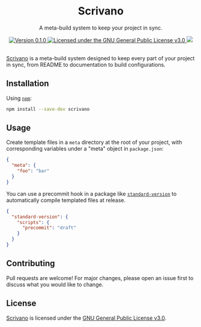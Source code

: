<div align="center">
    <h1>Scrivano</h1>
    <p>A meta-build system to keep your project in sync.</p>
  <a href="https://github.com/paysonwallach/scrivano/releases/latest">
    <img alt="Version 0.1.0" src="https://img.shields.io/badge/version-0.1.0-red.svg?cacheSeconds=2592000&style=flat-square" />
  </a>

  <a href="https://github.com/paysonwallach/scrivano/blob/master/LICENSE" target="\_blank">
    <img alt="Licensed under the GNU General Public License v3.0" src="https://img.shields.io/github/license/paysonwallach/scrivano?style=flat-square" />
  </a>

  <a href="https://buymeacoffee.com/paysonwallach">
    <img src="https://img.shields.io/badge/donate-Buy%20me%20a%20coffe-yellow?style=flat-square">
  </a>
  <br>
  <br>
</div>

[Scrivano](https://github.com/paysonwallach/scrivano) is a meta-build system designed to keep every part of your project in sync, from README to documentation to build configurations.

## Installation

Using [`npm`](https://npmjs.com):

```sh
npm install --save-dev scrivano
```

## Usage

Create template files in a `meta` directory at the root of your project, with corresponding variables under a "meta" object in `package.json`:

```json
{
  "meta": {
    "foo": "bar"
  }
}
```

You can use a precommit hook in a package like [`standard-version`](https://github.com/conventional-changelog/standard-version) to automatically compile templated files at release.

```json
{
  "standard-version": {
    "scripts": {
      "precommit": "draft"
    }
  }
}
```

## Contributing

Pull requests are welcome! For major changes, please open an issue first to discuss what you would like to change.

## License

[Scrivano](https://github.com/paysonwallach/scrivano) is licensed under the [GNU General Public License v3.0](https://github.com/paysonwallach/scrivano/blob/master/LICENSE).
